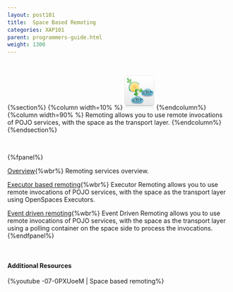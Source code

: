 ```yaml
---
layout: post101
title:  Space Based Remoting
categories: XAP101
parent: programmers-guide.html
weight: 1300
---
```


<br>

{%section%}
{%column width=10% %}
![remoting.png](/attachment_files/subject/remoting.png)
{%endcolumn%}
{%column width=90% %}
Remoting allows you to use remote invocations of POJO services, with the space as the transport layer.
{%endcolumn%}
{%endsection%}

<br>

{%fpanel%}

[Overview](./space-based-remoting.html){%wbr%}
Remoting services overview.

[Executor based remoting](./executor-based-remoting.html){%wbr%}
Executor Remoting allows you to use remote invocations of POJO services, with the space as the transport layer using OpenSpaces Executors.


[Event driven remoting](./event-driven-remoting.html){%wbr%}
Event Driven Remoting allows you to use remote invocations of POJO services, with the space as the transport layer using a polling container on the space side to process the invocations.
{%endfpanel%}


<br>

#### Additional Resources
{%youtube -07-0PXUoeM | Space based remoting%}

